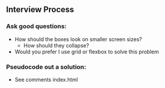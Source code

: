## Interview Process

### Ask good questions:
  * How should the boxes look on smaller screen sizes?
    * How should they collapse?
  * Would you prefer I use grid or flexbox to solve this problem

### Pseudocode out a solution:
  * See comments index.html